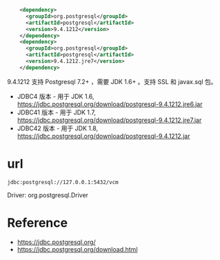 ```xml
    <dependency>
      <groupId>org.postgresql</groupId>
      <artifactId>postgresql</artifactId>
      <version>9.4.1212</version>
    </dependency>
    <dependency>
      <groupId>org.postgresql</groupId>
      <artifactId>postgresql</artifactId>
      <version>9.4.1212.jre7</version>
    </dependency>
```


9.4.1212 支持 Postgresql 7.2+ ，需要 JDK 1.6+ 。支持 SSL 和 javax.sql 包。


- JDBC4 版本 - 用于 JDK 1.6, https://jdbc.postgresql.org/download/postgresql-9.4.1212.jre6.jar
- JDBC41 版本 - 用于 JDK 1.7, https://jdbc.postgresql.org/download/postgresql-9.4.1212.jre7.jar
- JDBC42 版本 - 用于 JDK 1.8, https://jdbc.postgresql.org/download/postgresql-9.4.1212.jar


# url
```
jdbc:postgresql://127.0.0.1:5432/vcm
```


Driver: org.postgresql.Driver


# Reference
- https://jdbc.postgresql.org/
- https://jdbc.postgresql.org/download.html
